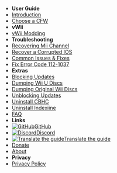 - **User Guide**
- [Introduction](introduction)
- [Choose a CFW](cfw-choice)
- **vWii**
- [vWii Modding](vwii-modding)
- **Troubleshooting**
- [Recovering Mii Channel](recover-mii-channel)
- [Recover a Corrupted IOS](recover-ios)
- [Common Issues & Fixes](common-issues-fixes)
- [Fix Error Code 112-1037](fix-errcode-112-1037)
- **Extras**
- [Blocking Updates](block-updates)
- [Dumping Wii U Discs](dump-games)
- [Dumping Original Wii Discs](dump-wii-games)
- [Unblocking Updates](unblock-updates)
- [Uninstall CBHC](uninstall-cbhc)
- [Uninstall Indexiine](uninstall-indexiine)
- [FAQ](faq)
- **Links**
- [![GitHub](https://icongr.am/simple/github.svg?color=808080&size=16)GitHub](https://github.com/hacks-guide/Guide-WiiU)
- [![Discord](https://icongr.am/simple/discord.svg?colored&size=16)Discord](https://discord.gg/C29hYvh)
- [![Translate the guide](https://icongr.am/material/translate.svg?color=808080&size=16)Translate the guide](https://hacks-guide.crowdin.com/u/projects/10)
- [Donate](donations)
- [About](about)
- **Privacy**
- [Privacy Policy](privacy-policy)
